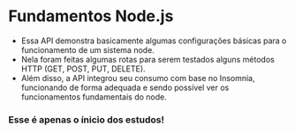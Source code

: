 # Fundamentos Node.js

- Essa API demonstra basicamente algumas configurações básicas para o funcionamento de um sistema node.
- Nela foram feitas algumas rotas para serem testados alguns métodos HTTP (GET, POST, PUT, DELETE).
- Além disso, a API integrou seu consumo com base no Insomnia, funcionando de forma adequada e sendo possível ver os funcionamentos fundamentais do node.

### Esse é apenas o ínicio dos estudos!